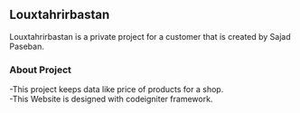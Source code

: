 ## Louxtahrirbastan
Louxtahrirbastan is a private project for a customer that is created by Sajad Paseban.
### About Project
-This project keeps data like price of products for a shop. <br/>
-This Website is designed with codeigniter framework.